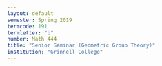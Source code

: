 ```yaml
---
layout: default
semester: Spring 2019
termcode: 191
termletter: "b"
number: Math 444
title: "Senior Seminar (Geometric Group Theory)"
institution: "Grinnell College"
---
```

